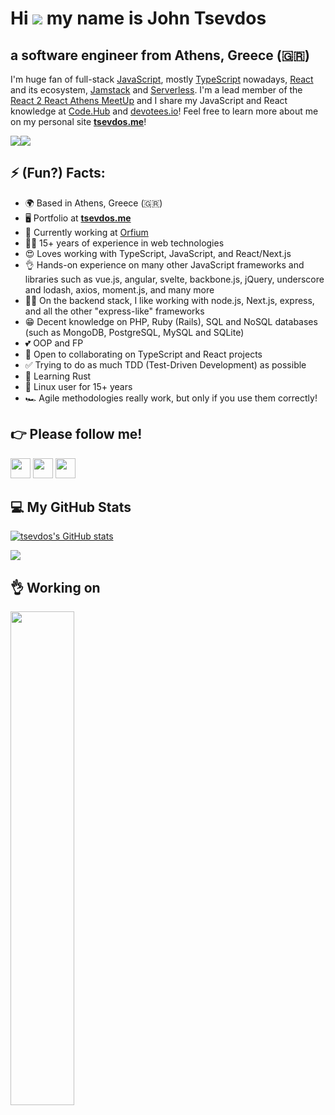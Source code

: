 # Hi ![](https://user-images.githubusercontent.com/18350557/176309783-0785949b-9127-417c-8b55-ab5a4333674e.gif) my name is John Tsevdos

## a software engineer from Athens, Greece (🇬🇷)

I'm huge fan of full-stack [JavaScript](https://developer.mozilla.org/en-US/docs/Web/JavaScript), mostly [TypeScript](https://www.typescriptlang.org/) nowadays, [React](https://reactjs.org/) and its ecosystem, [Jamstack](https://jamstack.org/) and [Serverless](https://en.wikipedia.org/wiki/Serverless_computing). I'm a lead member of the [React 2 React Athens MeetUp](https://www.meetup.com/react-to-react-athens-meetup/) and I share my JavaScript and React knowledge at [Code.Hub](https://www.codehub.gr/codelearn/our-instructors/) and [devotees.io](https://devotees.io/)! Feel free to learn more about me on my personal site **[tsevdos.me](https://tsevdos.me/)**!

<p align="left">
<a href="https://www.github.com/tsevdos" target="_blank" rel="noreferrer"><img
src="https://img.shields.io/github/followers/tsevdos?logo=github&style=for-the-badge&color=0891b2&labelColor=1c1917" /></a><a href="https://www.twitter.com/tsevdos" target="_blank" rel="noreferrer"><img
src="https://img.shields.io/twitter/follow/tsevdos?logo=twitter&style=for-the-badge&color=0891b2&labelColor=1c1917"
/></a></p>

## ⚡ (Fun?) Facts:

- 🌍 Based in Athens, Greece (🇬🇷)
- 🖥️ Portfolio at **[tsevdos.me](http://tsevdos.me)**
- 💼 Currently working at [Orfium](http://orfium.com)
- 💪🏻 15+ years of experience in web technologies
- 😍 Loves working with TypeScript, JavaScript, and React/Next.js
- 👌 Hands-on experience on many other JavaScript frameworks and libraries such as vue.js, angular, svelte, backbone.js, jQuery, underscore and lodash, axios, moment.js, and many more
- 👨‍💼 On the backend stack, I like working with node.js, Next.js, express, and all the other "express-like" frameworks
- 😁 Decent knowledge on PHP, Ruby (Rails), SQL and NoSQL databases (such as MongoDB, PostgreSQL, MySQL and SQLite)
- 💕 OOP and FP
- 🤝 Open to collaborating on TypeScript and React projects
- ✅ Trying to do as much TDD (Test-Driven Development) as possible
- 🧠 Learning Rust
- 🐧 Linux user for 15+ years
- 🏎 Agile methodologies really work, but only if you use them correctly!

## 👉 Please follow me!

<p align="left"> <a href="https://www.github.com/tsevdos" target="_blank" rel="noreferrer"><img src="https://raw.githubusercontent.com/danielcranney/readme-generator/main/public/icons/socials/github-dark.svg" width="32" height="32" /></a> <a href="https://www.linkedin.com/in/tsevdosjohn" target="_blank" rel="noreferrer"><img src="https://raw.githubusercontent.com/danielcranney/readme-generator/main/public/icons/socials/linkedin.svg" width="32" height="32" /></a> <a href="https://www.twitter.com/tsevdos" target="_blank" rel="noreferrer"><img src="https://raw.githubusercontent.com/danielcranney/readme-generator/main/public/icons/socials/twitter.svg" width="32" height="32" /></a></p>

## 💻 My GitHub Stats

<a href="http://www.github.com/tsevdos"><img src="https://github-readme-stats.vercel.app/api?username=tsevdos&show_icons=true&hide=&count_private=true&title_color=0891b2&text_color=ffffff&icon_color=0891b2&bg_color=1c1917&hide_border=true&show_icons=true" alt="tsevdos's GitHub stats" /></a>

<a href="http://www.github.com/tsevdos"><img src="https://github-readme-streak-stats.herokuapp.com/?user=tsevdos&stroke=ffffff&background=1c1917&ring=0891b2&fire=0891b2&currStreakNum=ffffff&currStreakLabel=0891b2&sideNums=ffffff&sideLabels=ffffff&dates=ffffff&hide_border=true" /></a>

<!-- <a href="https://github.com/tsevdos" align="left"><img src="https://github-readme-stats.vercel.app/api/top-langs/?username=tsevdos&langs_count=10&title_color=0891b2&text_color=ffffff&icon_color=0891b2&bg_color=1c1917&hide_border=true&locale=en&custom_title=Top%20%Languages" alt="Top Languages" /></a> -->

## 👌 Working on

<a href="https://github.com/tsevdos/npm-packages" align="left"><img align="left" width="45%" src="https://github-readme-stats.vercel.app/api/pin/?username=tsevdos&repo=npm-packages&title_color=0891b2&text_color=ffffff&icon_color=0891b2&bg_color=1c1917&hide_border=true&locale=en" /></a>
